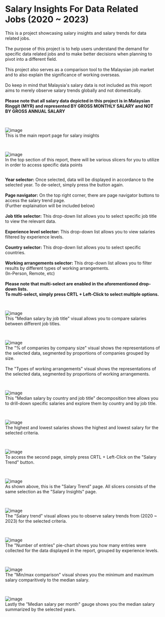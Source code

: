 # Salary Insights For Data Related Jobs (2020 ~ 2023)
This is a project showcasing salary insights and salary trends for data related jobs.
<br /><br />The purpose of this project is to help users understand the demand for specific data related jobs and to make better decisions when planning to pivot into a different field.
<br /><br />This project also serves as a comparison tool to the Malaysian job market and to also explain the significance of working overseas.
<br /><br />Do keep in mind that Malaysia's salary data is not included as this report aims to merely observe salary trends globally and not domestically.
<br /><br />**Please note that all salary data depicted in this project is in Malaysian Ringgit (MYR) and represented BY GROSS MONTHLY SALARY and NOT BY GROSS ANNUAL SALARY**

<br />

![image](https://github.com/JiunnYan/PBI/assets/171431218/164a1255-92a3-4402-bd50-b2246f15643f)
<br /> This is the main report page for salary insights

<br />

![image](https://github.com/JiunnYan/PBI/assets/171431218/76fc61d3-ed69-4df0-b379-0041b80b7209)
<br /> In the top section of this report, there will be various slicers for you to utilize in order to access specific data points

<br />**Year selector:** Once selected, data will be displayed in accordance to the selected year. To de-select, simply press the button again.
<br /><br />**Page navigator:** On the top right corner, there are page navigator buttons to access the salary trend page.<br />(Further explaination will be included below)
<br /><br />**Job title selector:** This drop-down list allows you to select specific job title to view the relevant data.
<br /><br />**Experience level selector:** This drop-down list allows you to view salaries filtered by experience levels.
<br /><br />**Country selector:** This drop-down list allows you to select specific countries.
<br /><br />**Working arrangements selector:** This drop-down list allows you to filter results by different types of working arrangements.<br />(In-Person, Remote, etc)
<br /><br />**Please note that multi-select are enabled in the aforementioned drop-down lists.**
<br />**To multi-select, simply press CRTL + Left-Click to select multiple options.** 


<br />

![image](https://github.com/JiunnYan/PBI/assets/171431218/827e9379-ee68-405b-8f79-02994efc0252)
<br /> This "Median salary by job title" visual allows you to compare salaries between different job titles.

<br />

![image](https://github.com/JiunnYan/PBI/assets/171431218/0712eb4b-73d4-4867-a72c-5cf5e366129f)
<br /> The "% of companies by company size" visual shows the representations of the selected data, segmented by proportions of companies grouped by size.
<br /><br />The "Types of working arrangements" visual shows the representations of the selected data, segmented by proportions of working arrangements.

<br />

![image](https://github.com/JiunnYan/PBI/assets/171431218/17fbace1-3374-482d-8e85-81864b1c8936)
<br /> This "Median salary by country and job title" decomposition tree allows you to drill-down specific salaries and explore them by country and by job title.

<br />

![image](https://github.com/JiunnYan/PBI/assets/171431218/365289da-fa74-4704-bfa6-805c136c1853)
<br /> The highest and lowest salaries shows the highest and lowest salary for the selected criteria.

<br />

![image](https://github.com/JiunnYan/PBI/assets/171431218/eba1edf6-6fc1-4476-a922-733fb7fd6bbc)
<br /> To access the second page, simply press CRTL + Left-Click on the "Salary Trend" button.

<br />

![image](https://github.com/JiunnYan/PBI/assets/171431218/76f25d4b-52f0-41a4-896e-b13d975d5716)
<br /> As shown above, this is the "Salary Trend" page. All slicers consists of the same selection as the "Salary Insights" page.

<br />

![image](https://github.com/JiunnYan/PBI/assets/171431218/f2894046-ec67-4c78-af3d-f9aac1ceba05)
<br /> The "Salary trend" visual allows you to observe salary trends from (2020 ~ 2023) for the selected criteria.

<br />

![image](https://github.com/JiunnYan/PBI/assets/171431218/c9f408fe-f40c-4d3f-adf1-33995e589c7c)
<br /> The "Number of entries" pie-chart shows you how many entries were collected for the data displayed in the report, grouped by experience levels.

<br />

![image](https://github.com/JiunnYan/PBI/assets/171431218/72c1962e-3a15-44af-9b28-f1d8c65939af)
<br /> The "Min/max comparison" visual shows you the minimum and maximum salary comparitively to the median salary. 

<br />

![image](https://github.com/JiunnYan/PBI/assets/171431218/b6e8a800-fe1c-4e98-ab36-8f70f65ec575)
<br /> Lastly the "Median salary per month" gauge shows you the median salary summarized by the selected years.








